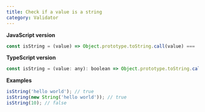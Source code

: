 ```yaml
---
title: Check if a value is a string
category: Validator
---
```


**JavaScript version**

```js
const isString = (value) => Object.prototype.toString.call(value) === '[object String]';
```

**TypeScript version**

```js
const isString = (value: any): boolean => Object.prototype.toString.call(value) === '[object String]';
```

**Examples**

```js
isString('hello world'); // true
isString(new String('hello world')); // true
isString(10); // false
```
